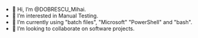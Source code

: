 - 👋 Hi, I’m @DOBRESCU_Mihai.
- 👀 I’m interested in Manual Testing.
- 🌱 I’m currently using "batch files", "Microsoft" "PowerShell" and "bash".
- 💞️ I’m looking to collaborate on software projects.

<!---
DOBRESCUMihai19/DOBRESCUMihai19 is a ✨ special ✨ repository because its `README.md` (this file) appears on your GitHub profile.
You can click the Preview link to take a look at your changes.
--->
